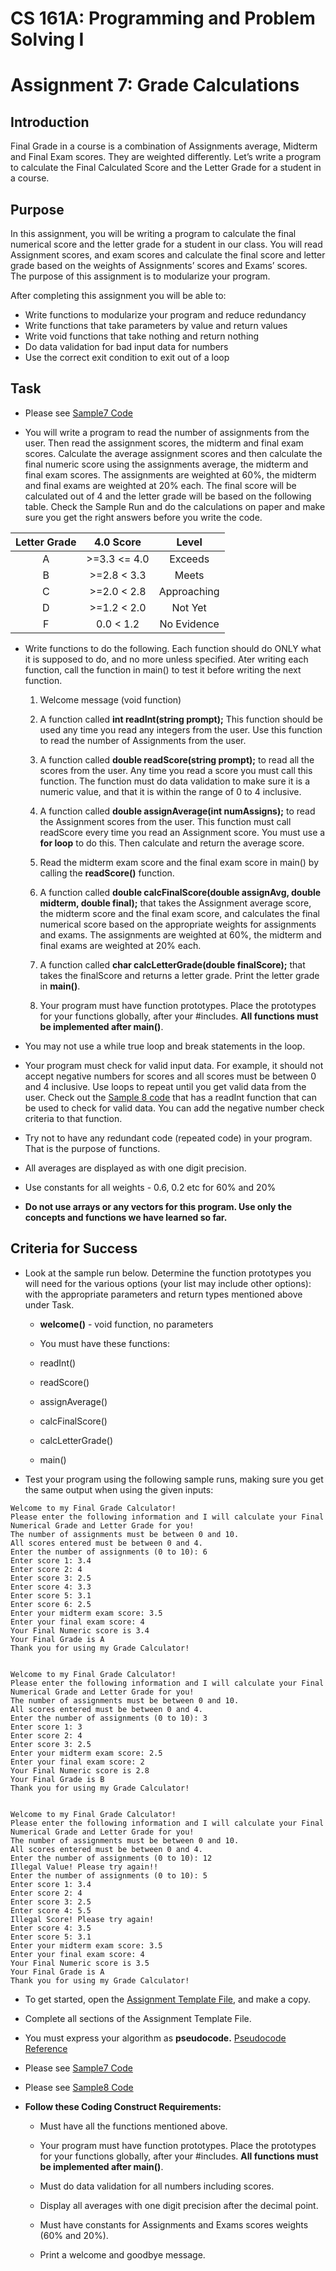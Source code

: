 # **CS 161A: Programming and Problem Solving I**

# Assignment 7: Grade Calculations

## Introduction

Final Grade in a course is a combination of Assignments average, Midterm and Final Exam scores. They are weighted differently. Let’s write a program to calculate the Final Calculated Score and the Letter Grade for a student in a course.

## Purpose

In this assignment, you will be writing a program to calculate the final numerical score and the letter grade for a student in our class. You will read Assignment scores, and exam scores and calculate the final score and letter grade based on the weights of Assignments’ scores and Exams’ scores. The purpose of this assignment is to modularize your program.

After completing this assignment you will be able to:

* Write functions to modularize your program and reduce redundancy  
* Write functions that take parameters by value and return values  
* Write void functions that take nothing and return nothing  
* Do data validation for bad input data for numbers  
* Use the correct exit condition to exit out of a loop

## Task

* Please see [Sample7 Code](https://github.com/Glen-Sasek-PCC-Instructor/2025-06-22/blob/main/a7-sample.cpp) 

* You will write a program to read the number of assignments from the user. Then read the assignment scores, the midterm and final exam scores. Calculate the average assignment scores and then calculate the final numeric score using the assignments average, the midterm and final exam scores. The assignments are weighted at 60%, the midterm and final exams are weighted at 20% each. The final score will be calculated out of 4 and the letter grade will be based on the following table. Check the Sample Run and do the calculations on paper and make sure you get the right answers before you write the code.

| Letter Grade | 4.0 Score | Level |
| :---: | :---: | :---: |
| A | \>=3.3 \<= 4.0 | Exceeds |
| B | \>=2.8 \< 3.3 | Meets |
| C | \>=2.0 \< 2.8 | Approaching |
| D | \>=1.2 \< 2.0 | Not Yet |
| F | 0.0 \< 1.2 | No Evidence |

* Write functions to do the following. Each function should do ONLY what it is supposed to do, and no more unless specified. Ater writing each function, call the function in main() to test it before writing the next function.

  1. Welcome message (void function)

  2. A function called **int readInt(string prompt);** This function should be used any time you read any integers from the user. Use this function to read the number of Assignments from the user.

  3. A function called **double readScore(string prompt);** to read all the scores from the user. Any time you read a score you must call this function. The function must do data validation to make sure it is a numeric value, and that it is within the range of 0 to 4 inclusive.

  4. A function called **double assignAverage(int numAssigns);** to read the Assignment scores from the user. This function must call readScore every time you read an Assignment score. You must use a **for loop** to do this. Then calculate and return the average score.

  5. Read the midterm exam score and the final exam score in main() by calling the **readScore()** function.

  6. A function called **double calcFinalScore(double assignAvg, double midterm, double final);** that takes the Assignment average score, the midterm score and the final exam score, and calculates the final numerical score based on the appropriate weights for assignments and exams. The assignments are weighted at 60%, the midterm and final exams are weighted at 20% each.

  7. A function called **char calcLetterGrade(double finalScore);** that takes the finalScore and returns a letter grade. Print the letter grade in **main()**.

  8. Your program must have function prototypes. Place the prototypes for your functions globally, after your \#includes. **All functions must be implemented after main()**.

* You may not use a while true loop and break statements in the loop.

* Your program must check for valid input data. For example, it should not accept negative numbers for scores and all scores must be between 0 and 4 inclusive. Use loops to repeat until you get valid data from the user. Check out the [Sample 8 code](https://github.com/Glen-Sasek-PCC-Instructor/2025-06-22/blob/main/a8-sample.cpp) that has a readInt function that can be used to check for valid data. You can add the negative number check criteria to that function.

* Try not to have any redundant code (repeated code) in your program. That is the purpose of functions.

* All averages are displayed as with one digit precision.

* Use constants for all weights \- 0.6, 0.2 etc for 60% and 20%

* **Do not use arrays or any vectors for this program. Use only the concepts and functions we have learned so far.**

## Criteria for Success

* Look at the sample run below. Determine the function prototypes you will need for the various options (your list may include other options): with the appropriate parameters and return types mentioned above under Task.

  * **welcome()** \- void function, no parameters

  * You must have these functions:
   * readInt() 
   * readScore()
   * assignAverage()
   * calcFinalScore()
   * calcLetterGrade()
   * main()

* Test your program using the following sample runs, making sure you get the same output when using the given inputs:

```
Welcome to my Final Grade Calculator!
Please enter the following information and I will calculate your Final Numerical Grade and Letter Grade for you!
The number of assignments must be between 0 and 10.
All scores entered must be between 0 and 4.
Enter the number of assignments (0 to 10): 6
Enter score 1: 3.4 
Enter score 2: 4 
Enter score 3: 2.5 
Enter score 4: 3.3
Enter score 5: 3.1
Enter score 6: 2.5
Enter your midterm exam score: 3.5
Enter your final exam score: 4
Your Final Numeric score is 3.4
Your Final Grade is A
Thank you for using my Grade Calculator!


Welcome to my Final Grade Calculator!
Please enter the following information and I will calculate your Final Numerical Grade and Letter Grade for you!
The number of assignments must be between 0 and 10.
All scores entered must be between 0 and 4.
Enter the number of assignments (0 to 10): 3
Enter score 1: 3 
Enter score 2: 4 
Enter score 3: 2.5 
Enter your midterm exam score: 2.5
Enter your final exam score: 2
Your Final Numeric score is 2.8
Your Final Grade is B
Thank you for using my Grade Calculator!


Welcome to my Final Grade Calculator!
Please enter the following information and I will calculate your Final Numerical Grade and Letter Grade for you!
The number of assignments must be between 0 and 10.
All scores entered must be between 0 and 4.
Enter the number of assignments (0 to 10): 12
Illegal Value! Please try again!!
Enter the number of assignments (0 to 10): 5
Enter score 1: 3.4 
Enter score 2: 4 
Enter score 3: 2.5 
Enter score 4: 5.5
Illegal Score! Please try again!
Enter score 4: 3.5
Enter score 5: 3.1
Enter your midterm exam score: 3.5
Enter your final exam score: 4
Your Final Numeric score is 3.5
Your Final Grade is A
Thank you for using my Grade Calculator!
```

* To get started, open the [Assignment Template File](https://github.com/Glen-Sasek-PCC-Instructor/2025-06-22/blob/main/main.cpp), and make a copy.

* Complete all sections of the Assignment Template File. 

* You must express your algorithm as **pseudocode.** [Pseudocode Reference](https://github.com/Glen-Sasek-PCC-Instructor/2025-06-22/blob/main/Pseudocode-Reference.txt)
 
* Please see [Sample7 Code](https://github.com/Glen-Sasek-PCC-Instructor/2025-06-22/blob/main/a7-sample.cpp) 

* Please see [Sample8 Code](https://github.com/Glen-Sasek-PCC-Instructor/2025-06-22/blob/main/a8-sample.cpp) 

* **Follow these Coding Construct Requirements:**

  * Must have all the functions mentioned above.

  * Your program must have function prototypes. Place the prototypes for your functions globally, after your \#includes. **All functions must be implemented after main()**. 

  * Must do data validation for all numbers including scores.

  *  Display all averages with one digit precision after the decimal point.

  * Must have constants for Assignments and Exams scores weights (60% and 20%).

  * Print a welcome and goodbye message.

